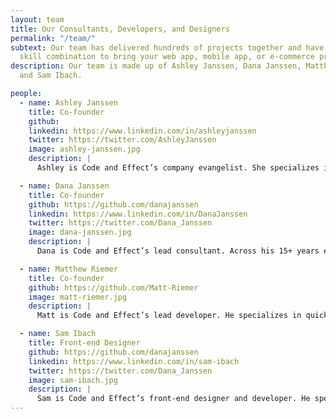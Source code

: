 ```yaml
---
layout: team
title: Our Consultants, Developers, and Designers
permalink: "/team/"
subtext: Our team has delivered hundreds of projects together and have an exceptional
  skill combination to bring your web app, mobile app, or e-commerce project to life.
description: Our team is made up of Ashley Janssen, Dana Janssen, Matthew Riemer,
  and Sam Ibach.

people:
  - name: Ashley Janssen
    title: Co-founder
    github:
    linkedin: https://www.linkedin.com/in/ashleyjanssen
    twitter: https://twitter.com/AshleyJanssen
    image: ashley-janssen.jpg
    description: |
      Ashley is Code and Effect’s company evangelist. She specializes in strategic planning, operations consulting, and business development. Her superpower is bringing structure to chaos which she shares through <a href="https://ashleyjanssen.com">one-on-one consulting for female entrepreneurs</a>, her blog, and public speaking. She is on the University of Alberta Venture Mentoring Service (VMS) board of advisors and a VMS mentor. She was awarded an Avenue Magazine Top 40 Under 40 in 2017.

  - name: Dana Janssen
    title: Co-founder
    github: https://github.com/danajanssen
    linkedin: https://www.linkedin.com/in/DanaJanssen
    twitter: https://twitter.com/Dana_Janssen
    image: dana-janssen.jpg
    description: |
      Dana is Code and Effect’s lead consultant. Across his 15+ years experience he has developed, managed, and consulted on countless successful software projects. Dana’s superpower is understanding the big picture and piecing together the small details that drive towards the desired result.

  - name: Matthew Riemer
    title: Co-founder
    github: https://github.com/Matt-Riemer
    image: matt-riemer.jpg
    description: |
      Matt is Code and Effect’s lead developer. He specializes in quickly and effectively deploying software solutions that alleviate the pain our customers are feeling. Matt’s superpower is execution and focus: he knows the ins and outs of development like few others, and combines that with his entrepreneurial experience to deliver exceptional results.

  - name: Sam Ibach
    title: Front-end Designer
    github: https://github.com/danajanssen
    linkedin: https://www.linkedin.com/in/sam-ibach
    twitter: https://twitter.com/Dana_Janssen
    image: sam-ibach.jpg
    description: |
      Sam is Code and Effect’s front-end designer and developer. He specializes in making pages, data, and forms that are functional, organized, and presented in an aesthetically pleasing way. His superpower is condensing abstract design goals into an actionable, unified vision. Sam combines his background in print and digital design with development skills for effective front-end solutions.
---
```



